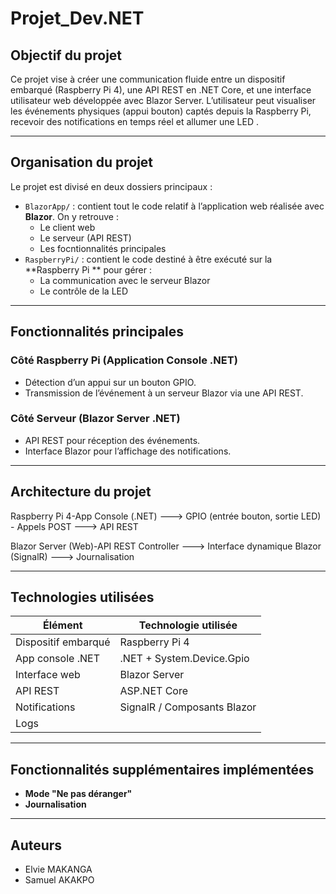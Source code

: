 # Projet_Dev.NET
## Objectif du projet

Ce projet vise à créer une communication fluide entre un dispositif embarqué (Raspberry Pi 4), une API REST en .NET Core, et une interface utilisateur web développée avec Blazor Server. L’utilisateur peut visualiser les événements physiques (appui bouton) captés depuis la Raspberry Pi, recevoir des notifications en temps réel et allumer une LED .

---

## Organisation du projet

Le projet est divisé en deux dossiers principaux :

- `BlazorApp/` : contient tout le code relatif à l’application web réalisée avec **Blazor**. On y retrouve :
  - Le client web
  - Le serveur (API REST)
  - Les focntionnalités principales
- `RaspberryPi/` : contient le code destiné à être exécuté sur la **Raspberry Pi ** pour gérer :
  - La communication avec le serveur Blazor
  - Le contrôle de la LED


 ---

## Fonctionnalités principales

### Côté Raspberry Pi (Application Console .NET)
- Détection d’un appui sur un bouton GPIO.
- Transmission de l’événement à un serveur Blazor via une API REST.

### Côté Serveur (Blazor Server .NET)
- API REST pour réception des événements.
- Interface Blazor pour l’affichage des notifications.

---

## Architecture du projet

Raspberry Pi 4-App Console (.NET) ---> GPIO (entrée bouton, sortie LED) - Appels POST ---> API REST

Blazor Server (Web)-API REST Controller  ---> Interface dynamique Blazor (SignalR) ---> Journalisation 


---

## Technologies utilisées

| Élément                   | Technologie utilisée      |
|---------------------------|---------------------------|
| Dispositif embarqué       | Raspberry Pi 4            |
| App console .NET          | .NET  + System.Device.Gpio |
| Interface web             | Blazor Server             |
| API REST                  | ASP.NET Core              |
| Notifications             | SignalR / Composants Blazor |
| Logs                      |                      |

---

## Fonctionnalités supplémentaires implémentées

- **Mode "Ne pas déranger"** 
- **Journalisation** 


---

## Auteurs

- Elvie MAKANGA
- Samuel AKAKPO




